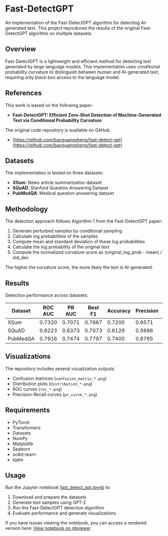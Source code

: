 # Fast-DetectGPT

An implementation of the Fast-DetectGPT algorithm for detecting AI-generated text. This project reproduces the results of the original Fast-DetectGPT algorithm on multiple datasets.

## Overview

Fast-DetectGPT is a lightweight and efficient method for detecting text generated by large language models. This implementation uses conditional probability curvature to distinguish between human and AI-generated text, requiring only black-box access to the language model.

## References

This work is based on the following paper:
- **Fast-DetectGPT: Efficient Zero-Shot Detection of Machine-Generated Text via Conditional Probability Curvature**

The original code repository is available on GitHub:
- [https://github.com/baoguangsheng/fast-detect-gpt](https://github.com/baoguangsheng/fast-detect-gpt)

## Datasets

The implementation is tested on three datasets:
- **XSum**: News article summarization dataset
- **SQuAD**: Stanford Question Answering Dataset
- **PubMedQA**: Medical question answering dataset

## Methodology

The detection approach follows Algorithm 1 from the Fast-DetectGPT paper:
1. Generate perturbed samples by conditional sampling
2. Calculate log probabilities of the samples
3. Compute mean and standard deviation of these log probabilities
4. Calculate the log probability of the original text
5. Compute the normalized curvature score as (original_log_prob - mean) / std_dev

The higher the curvature score, the more likely the text is AI-generated.

## Results

Detection performance across datasets:

| Dataset | ROC AUC | PR AUC | Best F1 | Accuracy | Precision | Recall |
|---------|---------|--------|---------|----------|-----------|--------|
| XSum    | 0.7320  | 0.7071 | 0.7667  | 0.7200   | 0.6571    | 0.9200 |
| SQuAD   | 0.6223  | 0.6373 | 0.7073  | 0.6129   | 0.5686    | 0.9355 |
| PubMedQA| 0.7916  | 0.7474 | 0.7797  | 0.7400   | 0.6765    | 0.9200 |

## Visualizations

The repository includes several visualization outputs:
- Confusion matrices (`confusion_matrix_*.png`)
- Distribution plots (`distribution_*.png`)
- ROC curves (`roc_*.png`)
- Precision-Recall curves (`pr_curve_*.png`)

## Requirements

- PyTorch
- Transformers
- Datasets
- NumPy
- Matplotlib
- Seaborn
- scikit-learn
- tqdm

## Usage

Run the Jupyter notebook [fast_detect_gpt.ipynb](fast_detect_gpt.ipynb) to:
1. Download and prepare the datasets
2. Generate text samples using GPT-2
3. Run the Fast-DetectGPT detection algorithm
4. Evaluate performance and generate visualizations

If you have issues viewing the notebook, you can access a rendered version here:
[View notebook on nbviewer](https://nbviewer.org/github/laurentlaurent/LLM-generated-text-detection/blob/main/fast_detect_gpt_with_output.ipynb)